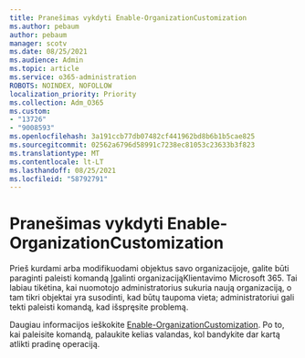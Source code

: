 ```yaml
---
title: Pranešimas vykdyti Enable-OrganizationCustomization
ms.author: pebaum
author: pebaum
manager: scotv
ms.date: 08/25/2021
ms.audience: Admin
ms.topic: article
ms.service: o365-administration
ROBOTS: NOINDEX, NOFOLLOW
localization_priority: Priority
ms.collection: Adm_O365
ms.custom:
- "13726"
- "9008593"
ms.openlocfilehash: 3a191ccb77db07482cf441962bd8b6b1b5cae825
ms.sourcegitcommit: 02562a6796d58991c7238ec81053c23633b3f823
ms.translationtype: MT
ms.contentlocale: lt-LT
ms.lasthandoff: 08/25/2021
ms.locfileid: "58792791"
---
```

# <a name="message-to-run-enable-organizationcustomization"></a>Pranešimas vykdyti Enable-OrganizationCustomization

Prieš kurdami arba modifikuodami objektus savo organizacijoje, galite būti paraginti paleisti komandą Įgalinti organizacijąKlientavimo Microsoft 365.  Tai labiau tikėtina, kai nuomotojo administratorius sukuria naują organizaciją, o tam tikri objektai yra susodinti, kad būtų taupoma vieta; administratoriui gali tekti paleisti komandą, kad išspręsite problemą.

Daugiau informacijos ieškokite [Enable-OrganizationCustomization](https://docs.microsoft.com/powershell/module/exchange/enable-organizationcustomization). Po to, kai paleisite komandą, palaukite kelias valandas, kol bandykite dar kartą atlikti pradinę operaciją.